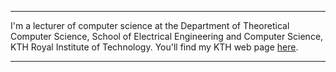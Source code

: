 ------------------------------------------------------------------------

I'm a lecturer of computer science at the Department of Theoretical Computer 
Science, School of Electrical Engineering and Computer Science, KTH Royal 
Institute of Technology. You'll find my KTH web page 
[here](http://people.kth.se/~dbosk/). 

------------------------------------------------------------------------

